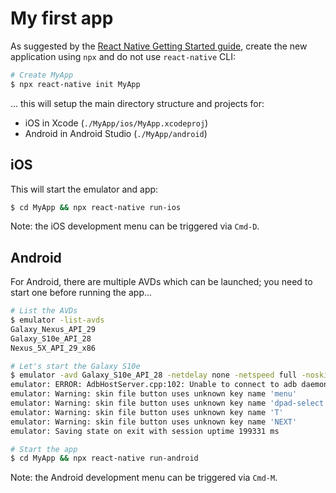 # My first app

As suggested by the [React Native Getting Started guide](https://facebook.github.io/react-native/docs/getting-started), create the new application using `npx` and do not use `react-native` CLI:

~~~bash
# Create MyApp
$ npx react-native init MyApp
~~~

... this will setup the main directory structure and projects for:

* iOS in Xcode (`./MyApp/ios/MyApp.xcodeproj`)
* Android in Android Studio (`./MyApp/android`)

## iOS

This will start the emulator and app:

~~~bash
$ cd MyApp && npx react-native run-ios
~~~

Note: the iOS development menu can be triggered via `Cmd-D`.

## Android

For Android, there are multiple AVDs which can be launched; you need to start one before running the app...

~~~bash
# List the AVDs
$ emulator -list-avds
Galaxy_Nexus_API_29
Galaxy_S10e_API_28
Nexus_5X_API_29_x86

# Let's start the Galaxy S10e
$ emulator -avd Galaxy_S10e_API_28 -netdelay none -netspeed full -noskin
emulator: ERROR: AdbHostServer.cpp:102: Unable to connect to adb daemon on port: 5037   # Ignore since we do not run Android Studio!
emulator: Warning: skin file button uses unknown key name 'menu'
emulator: Warning: skin file button uses unknown key name 'dpad-select'
emulator: Warning: skin file button uses unknown key name 'T'
emulator: Warning: skin file button uses unknown key name 'NEXT'
emulator: Saving state on exit with session uptime 199331 ms

# Start the app
$ cd MyApp && npx react-native run-android
~~~

Note: the Android development menu can be triggered via `Cmd-M`.
